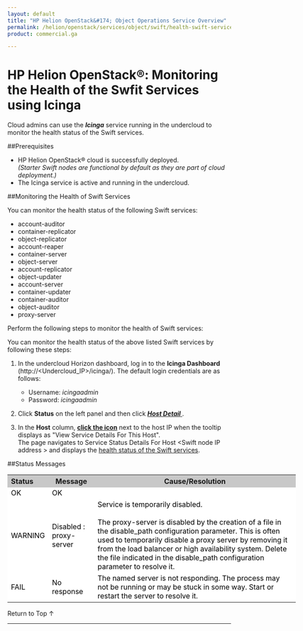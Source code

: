 ```yaml
---
layout: default
title: "HP Helion OpenStack&#174; Object Operations Service Overview"
permalink: /helion/openstack/services/object/swift/health-swift-services/
product: commercial.ga

---
```

<!--UNDER REVISION-->

<script>

function PageRefresh {
onLoad="window.refresh"
}

PageRefresh();

</script>

<!--
<p style="font-size: small;"> <a href="/helion/openstack/services/object/overview/">&#9664; PREV</a> | <a href="/helion/openstack/services/overview/">&#9650; UP</a> | <a href=" /helion/openstack/services/swift/deployment/"> NEXT &#9654</a> </p>-->


# HP Helion OpenStack&#174;: Monitoring the Health of the Swfit Services using Icinga 
Cloud admins can use the ***Icinga*** service running in the undercloud to monitor the health status of the Swift services. 

##Prerequisites

* HP Helion OpenStack&#174; cloud is successfully deployed.<br>*(Starter Swift nodes are functional by default as they are part of cloud deployment.)*
* The Icinga service is active and running in the undercloud.

##Monitoring the Health of Swift Services

You can monitor the health status of the following Swift services:

* account-auditor
* container-replicator
* object-replicator
* account-reaper
* container-server
* object-server
* account-replicator
* object-updater
* account-server
* container-updater
* container-auditor
* object-auditor
* proxy-server

Perform the following steps to monitor the health of Swift services:

 You can monitor the health status of the above listed  Swift services by following these steps:

1. In the undercloud Horizon dashboard, log in to the **Icinga Dashboard** (http://&lt;Undercloud_IP&gt;/icinga/). The default login credentials are as follows:
		
	* Username: *icingaadmin*
	* Password: *icingaadmin*  

2. Click **Status** on the left panel and then click <a href="javascript:window.open('/content/documentation/media/icinga_host-details.png','_blank','toolbar=no,menubar=no,resizable=yes,scrollbars=yes')"><b><i>Host Detail</i> </b><!---(opens in a new window)---></a>.


3. In the **Host** column,  <a href="javascript:window.open('/content/documentation/media/swift_icinga_view-details.png','_blank','toolbar=no,menubar=no,resizable=yes,scrollbars=yes')"><b>click the icon<!-- </b> (opens in a new window)--></b></a> next to the host IP when the tooltip displays as "View Service Details For This Host". <br> 
The page navigates to Service Status Details For Host &lt;Swift node IP address &gt; and displays the</b>  <a href="javascript:window.open('/content/documentation/media/swift_icinga-health-status.png','_blank','toolbar=no,menubar=no,resizable=yes,scrollbars=yes')">health status  of the Swift services<!---(opens in a new window)---></a>.
<!--
4. Click the Swift node IP address to open the <a href="javascript:window.open('/content/documentation/media/swift_icinga-swift-services.png','_blank','toolbar=no,menubar=no,resizable=yes,scrollbars=yes')"><b>Service Status Details For Host &lt;Swift node IP address </b> <!---(opens in a new window)---></a><!-- to view the health status of the selected Swift node.--->

##Status Messages

<table style="text-align: left; vertical-align: top; width:650px;">
<tr style="background-color: #C8C8C8;">
	<th>Status</th>
	<th><center>Message</center></th>
    <th><center>Cause/Resolution</center></th>
</tr>
<tr style="background-color: white; color: black;">
	<td>OK</td>
	<td>OK</td>
    <td></td>
</tr>
<tr style="background-color: white; color: black;">
	<td>WARNING </td>
	<td>Disabled : proxy-server</td>
    <td>Service is temporarily disabled.<br><br>
	The proxy-server is disabled by the creation of a file in the disable_path configuration parameter. This is often used to temporarily disable a proxy server by removing it from the
	load balancer or high availability system. Delete the file indicated in the disable_path configuration parameter to resolve it.</td>
</tr>
<tr style="background-color: white; color: black;">
	<td>FAIL </td>
	<td>No response</td>
    <td> The named server is not responding. The process may not be running or may be stuck in some way. Start or restart the server to resolve it.</td>
</tr>
</table>


<a href="#top" style="padding:14px 0px 14px 0px; text-decoration: none;"> Return to Top &#8593; </a>

----

 


































 